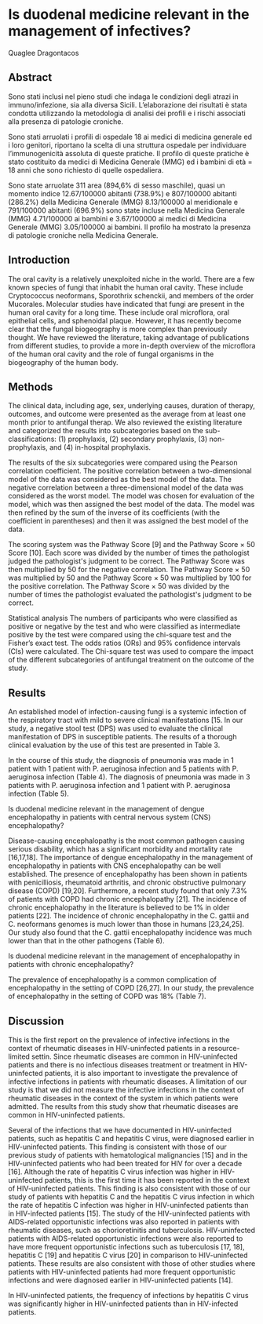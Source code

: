 # Is duodenal medicine relevant in the management of infectives?
Quaglee Dragontacos


## Abstract
Sono stati inclusi nel pieno studi che indaga le condizioni degli atrazi in immuno/infezione, sia alla diversa Sicili. L’elaborazione dei risultati è stata condotta utilizzando la metodologia di analisi dei profili e i rischi associati alla presenza di patologie croniche.

Sono stati arruolati i profili di ospedale 18 ai medici di medicina generale ed i loro genitori, riportano la scelta di una struttura ospedale per individuare l’immunogenicità assoluta di queste pratiche. Il profilo di queste pratiche è stato costituito da medici di Medicina Generale (MMG) ed i bambini di età = 18 anni che sono richiesto di quelle ospedaliera.

Sono state arruolate 311 area (894,6% di sesso maschile), quasi un momento indice 12.67/100000 abitanti (738.9%) e 807/100000 abitanti (286.2%) della Medicina Generale (MMG) 8.13/100000 al meridionale e 791/100000 abitanti (696.9%) sono state incluse nella Medicina Generale (MMG) 4.71/100000 ai bambini e 3.67/100000 ai medici di Medicina Generale (MMG) 3.05/100000 ai bambini. Il profilo ha mostrato la presenza di patologie croniche nella Medicina Generale.


## Introduction
The oral cavity is a relatively unexploited niche in the world. There are a few known species of fungi that inhabit the human oral cavity. These include Cryptococcus neoformans, Sporothrix schenckii, and members of the order Mucorales. Molecular studies have indicated that fungi are present in the human oral cavity for a long time. These include oral microflora, oral epithelial cells, and sphenoidal plaque. However, it has recently become clear that the fungal biogeography is more complex than previously thought. We have reviewed the literature, taking advantage of publications from different studies, to provide a more in-depth overview of the microflora of the human oral cavity and the role of fungal organisms in the biogeography of the human body.


## Methods
The clinical data, including age, sex, underlying causes, duration of therapy, outcomes, and outcome were presented as the average from at least one month prior to antifungal therap. We also reviewed the existing literature and categorized the results into subcategories based on the sub-classifications: (1) prophylaxis, (2) secondary prophylaxis, (3) non-prophylaxis, and (4) in-hospital prophylaxis.

The results of the six subcategories were compared using the Pearson correlation coefficient. The positive correlation between a two-dimensional model of the data was considered as the best model of the data. The negative correlation between a three-dimensional model of the data was considered as the worst model. The model was chosen for evaluation of the model, which was then assigned the best model of the data. The model was then refined by the sum of the inverse of its coefficients (with the coefficient in parentheses) and then it was assigned the best model of the data.

The scoring system was the Pathway Score [9] and the Pathway Score × 50 Score [10]. Each score was divided by the number of times the pathologist judged the pathologist's judgment to be correct. The Pathway Score was then multiplied by 50 for the negative correlation. The Pathway Score × 50 was multiplied by 50 and the Pathway Score × 50 was multiplied by 100 for the positive correlation. The Pathway Score × 50 was divided by the number of times the pathologist evaluated the pathologist's judgment to be correct.

Statistical analysis
The numbers of participants who were classified as positive or negative by the test and who were classified as intermediate positive by the test were compared using the chi-square test and the Fisher’s exact test. The odds ratios (ORs) and 95% confidence intervals (CIs) were calculated. The Chi-square test was used to compare the impact of the different subcategories of antifungal treatment on the outcome of the study.


## Results
An established model of infection-causing fungi is a systemic infection of the respiratory tract with mild to severe clinical manifestations [15. In our study, a negative stool test (DPS) was used to evaluate the clinical manifestation of DPS in susceptible patients. The results of a thorough clinical evaluation by the use of this test are presented in Table 3.

In the course of this study, the diagnosis of pneumonia was made in 1 patient with 1 patient with P. aeruginosa infection and 5 patients with P. aeruginosa infection (Table 4). The diagnosis of pneumonia was made in 3 patients with P. aeruginosa infection and 1 patient with P. aeruginosa infection (Table 5).

Is duodenal medicine relevant in the management of dengue encephalopathy in patients with central nervous system (CNS) encephalopathy?

Disease-causing encephalopathy is the most common pathogen causing serious disability, which has a significant morbidity and mortality rate [16,17,18]. The importance of dengue encephalopathy in the management of encephalopathy in patients with CNS encephalopathy can be well established. The presence of encephalopathy has been shown in patients with penicilliosis, rheumatoid arthritis, and chronic obstructive pulmonary disease (COPD) [19,20]. Furthermore, a recent study found that only 7.3% of patients with COPD had chronic encephalopathy [21]. The incidence of chronic encephalopathy in the literature is believed to be 1% in older patients [22]. The incidence of chronic encephalopathy in the C. gattii and C. neoformans genomes is much lower than those in humans [23,24,25]. Our study also found that the C. gattii encephalopathy incidence was much lower than that in the other pathogens (Table 6).

Is duodenal medicine relevant in the management of encephalopathy in patients with chronic encephalopathy?

The prevalence of encephalopathy is a common complication of encephalopathy in the setting of COPD [26,27]. In our study, the prevalence of encephalopathy in the setting of COPD was 18% (Table 7).


## Discussion
This is the first report on the prevalence of infective infections in the context of rheumatic diseases in HIV-uninfected patients in a resource-limited settin. Since rheumatic diseases are common in HIV-uninfected patients and there is no infectious diseases treatment or treatment in HIV-uninfected patients, it is also important to investigate the prevalence of infective infections in patients with rheumatic diseases. A limitation of our study is that we did not measure the infective infections in the context of rheumatic diseases in the context of the system in which patients were admitted. The results from this study show that rheumatic diseases are common in HIV-uninfected patients.

Several of the infections that we have documented in HIV-uninfected patients, such as hepatitis C and hepatitis C virus, were diagnosed earlier in HIV-uninfected patients. This finding is consistent with those of our previous study of patients with hematological malignancies [15] and in the HIV-uninfected patients who had been treated for HIV for over a decade [16]. Although the rate of hepatitis C virus infection was higher in HIV-uninfected patients, this is the first time it has been reported in the context of HIV-uninfected patients. This finding is also consistent with those of our study of patients with hepatitis C and the hepatitis C virus infection in which the rate of hepatitis C infection was higher in HIV-uninfected patients than in HIV-infected patients [15]. The study of the HIV-uninfected patients with AIDS-related opportunistic infections was also reported in patients with rheumatic diseases, such as chorioretinitis and tuberculosis. HIV-uninfected patients with AIDS-related opportunistic infections were also reported to have more frequent opportunistic infections such as tuberculosis [17, 18], hepatitis C [19] and hepatitis C virus [20] in comparison to HIV-uninfected patients. These results are also consistent with those of other studies where patients with HIV-uninfected patients had more frequent opportunistic infections and were diagnosed earlier in HIV-uninfected patients [14].

In HIV-uninfected patients, the frequency of infections by hepatitis C virus was significantly higher in HIV-uninfected patients than in HIV-infected patients.

